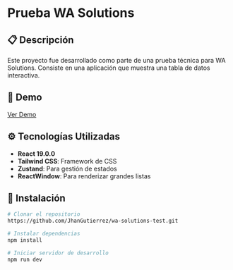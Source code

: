 # Prueba WA Solutions

## 📋 Descripción

Este proyecto fue desarrollado como parte de una prueba técnica para WA Solutions. Consiste en una aplicación que muestra una tabla de datos interactiva.

## 🚀 Demo

<a href="https://wa-solutions-test.vercel.app/" target="_blank">Ver Demo</a>

## ⚙️ Tecnologías Utilizadas

- **React 19.0.0**
- **Tailwind CSS**: Framework de CSS
- **Zustand**: Para gestión de estados
- **ReactWindow**: Para renderizar grandes listas

## 🔧 Instalación

```bash
# Clonar el repositorio
https://github.com/JhanGutierrez/wa-solutions-test.git

# Instalar dependencias
npm install

# Iniciar servidor de desarrollo
npm run dev
```
